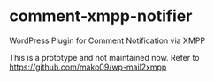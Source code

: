 comment-xmpp-notifier
=====================

WordPress Plugin for Comment Notification via XMPP

This is a prototype and not maintained now.
Refer to https://github.com/mako09/wp-mail2xmpp
